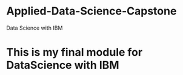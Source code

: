 # Applied-Data-Science-Capstone
Data Science with IBM
# This is my final module for DataScience with IBM
